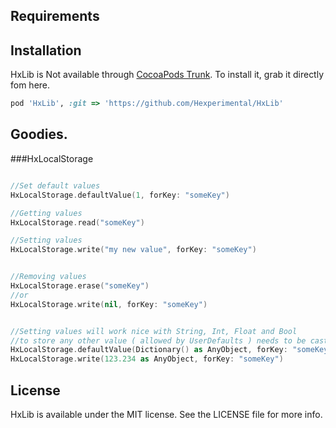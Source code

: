 
## Requirements

## Installation

HxLib is Not available through [CocoaPods Trunk](http://cocoapods.org). To install
it, grab it directly fom here. 

```ruby
pod 'HxLib', :git => 'https://github.com/Hexperimental/HxLib'
```

## Goodies. 

###HxLocalStorage

```swift

//Set default values
HxLocalStorage.defaultValue(1, forKey: "someKey")

//Getting values 
HxLocalStorage.read("someKey")

//Setting values
HxLocalStorage.write("my new value", forKey: "someKey")


//Removing values
HxLocalStorage.erase("someKey")
//or 
HxLocalStorage.write(nil, forKey: "someKey")


//Setting values will work nice with String, Int, Float and Bool
//to store any other value ( allowed by UserDefaults ) needs to be casted as AnyObject
HxLocalStorage.defaultValue(Dictionary() as AnyObject, forKey: "someKey")
HxLocalStorage.write(123.234 as AnyObject, forKey: "someKey")

```


## License

HxLib is available under the MIT license. See the LICENSE file for more info.
